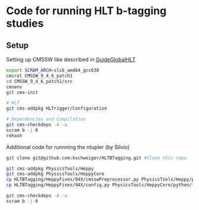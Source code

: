 # Code for running HLT b-tagging studies


## Setup
Setting up CMSSW like described in [GuideGlobalHLT](https://twiki.cern.ch/twiki/bin/view/CMSPublic/SWGuideGlobalHLT)

```bash
export SCRAM_ARCH=slc6_amd64_gcc630
cmsrel CMSSW_9_4_6_patch1
cd CMSSW_9_4_6_patch1/src
cmsenv
git cms-init

# HLT
git cms-addpkg HLTrigger/Configuration

# Dependencies and Compilation
git cms-checkdeps -A -a
scram b -j 6
rehash
```

Additional code for runnning the ntupler (by Silvio)

```bash
git clone git@github.com:kschweiger/HLTBTagging.git #Clone this repo

git cms-addpkg PhysicsTools/Heppy
git cms-addpkg PhysicsTools/HeppyCore
cp HLTBTagging/HeppyFixes/94X/cmsswPreprocessor.py PhysicsTools/Heppy/python/utils/cmsswPreprocessor.py
cp HLTBTagging/HeppyFixes/94X/config.py PhysicsTools/HeppyCore/python/framework/config.py

git cms-checkdeps -A -a
scram b -j 6
```
